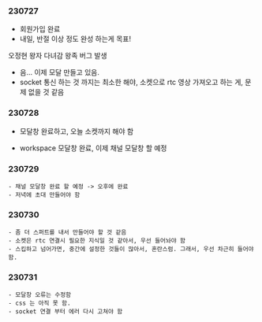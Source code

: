 ### 230727 
- 회원가입 완료 
- 내일, 반절 이상 정도 완성 하는게 목표!

오정현 왕자 다녀감
왕족 버그 발생 

- 음... 이제 모달 만들고 있음. 
- socket 통신 하는 것 까지는 최소한 해야, 소켓으로 rtc 영상 가져오고 하는 게, 문제 없을 것 같음 


### 230728 
- 모달창 완료하고, 오늘 소켓까지 해야 함 

- workspace 모달창 완료, 이제 채널 모달창 할 예정 


### 230729 
    - 채널 모달창 완료 할 예정 -> 오후에 완료 
    - 저녁에 초대 만들어야 함 

### 230730 
    - 좀 더 스퍼트를 내서 만들어야 할 것 같음 
    - 소켓은 rtc 연결시 필요한 지식일 것 같아서, 우선 들어놔야 함 
    - 스킵하고 넘어가면, 중간에 설정한 것들이 많아서, 혼란스럼. 그래서, 우선 차근히 들어야 함. 


### 230731
    - 모달창 오류는 수정함 
    - css 는 아직 못 함. 
    - socket 연결 부터 에러 다시 고쳐야 함 